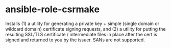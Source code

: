 # ansible-role-csrmake

Installs (1) a utility for generating a private key + simple (single domain or wildcard domain) certificate signing requests, and (2) a utility for putting the resulting SSL/TLS certificate / intermediate files in place after the cert is signed and returned to you by the issuer. SANs are not supported.
